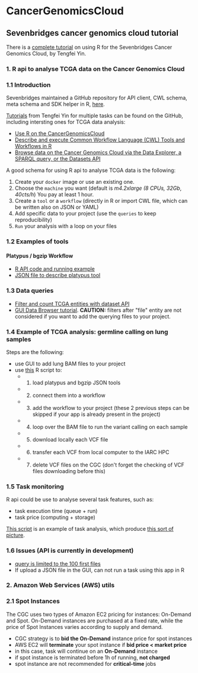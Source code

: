 # CancerGenomicsCloud

## Sevenbridges cancer genomics cloud tutorial

There is a [complete tutorial](https://www.bioconductor.org/help/course-materials/2016/BioC2016/ConcurrentWorkshops4/Yin/bioc-workflow.html) on using R for the Sevenbridges Cancer Genomics Cloud, by Tengfei Yin.

### 1. R api to analyse TCGA data on the Cancer Genomics Cloud

### 1.1 Introduction

Sevenbridges maintained a GitHub repository for API client, CWL schema, meta schema and SDK helper in R, [here](https://github.com/sbg/sevenbridges-r).  

[Tutorials](https://github.com/sbg/sevenbridges-r#tutorials) from Tengfei Yin for multiple tasks can be found on the GitHub, including intersting ones for TCGA data analysis:

  - [Use R on the CancerGenomicsCloud](http://www.tengfei.name/sevenbridges/vignettes/bioc-workflow.html)
  - [Describe and execute Common Workflow Language (CWL) Tools and Workflows in R](http://www.tengfei.name/sevenbridges/vignettes/apps.html)
  - [Browse data on the Cancer Genomics Cloud via the Data Explorer, a SPARQL query,
or the Datasets API](http://www.tengfei.name/sevenbridges/vignettes/cgc-sparql.html)  

A good schema for using R api to analyse TCGA data is the following:  

  1. Create your `docker` image or use an existing one.
  2. Choose the `machine` you want (default is _m4.2xlarge (8 CPUs, 32Gb_, _40cts/h_) You pay at least 1 hour.
  3. Create a `tool` or a `workflow` (directly in R or import CWL file, which can be written also on JSON or YAML)
  4. Add specific data to your project (use the `queries` to keep reproducibility)  
  5. `Run` your analysis with a loop on your files

### 1.2 Examples of tools

#### Platypus / bgzip Workflow

 - [R API code and running example](https://github.com/tdelhomme/CancerGenomicsCloud/blob/master/code/platypus_bgzip_workflow.r)
 - [JSON file to describe platypus tool](https://github.com/tdelhomme/CancerGenomicsCloud/blob/master/code/platypus.json)

### 1.3 Data queries

 * [Filter and count TCGA entities with dataset API](https://github.com/tdelhomme/CancerGenomicsCloud/blob/master/READMEs/dataset_API.md)  
 * [GUI Data Browser tutorial](https://www.youtube.com/watch?v=MOOQ1BFA_JU&index=1&list=PLWTWIYwwk-kfiPNnOn5QPyJNs4LT0OIXN). __CAUTION:__ filters after "file" entity are not considered if you want to add the querying files to your project.

### 1.4 Example of TCGA analysis: germline calling on lung samples

Steps are the following:
  * use GUI to add lung BAM files to your project
  * use [this](https://github.com/tdelhomme/CancerGenomicsCloud/blob/master/code/TCGA_germline_platypus.r) R script to:
    * 1. load platypus and bgzip JSON tools
    * 2. connect them into a workflow
    * 3. add the workflow to your project (these 2 previous steps can be skipped if your app is already present in the project)
    * 4. loop over the BAM file to run the variant calling on each sample 
    * 5. download locally each VCF file
    * 6. transfer each VCF from local computer to the IARC HPC
    * 7. delete VCF files on the CGC (don't forget the checking of VCF files downloading before this)


### 1.5 Task monitoring

R api could be use to analyse several task features, such as:
  * task execution time (queue + run)
  * task price (computing + storage)

[This script](https://github.com/tdelhomme/CancerGenomicsCloud/blob/master/code/task_monitoring.r) is an example of task analysis, which produce [this sort of picture](https://github.com/tdelhomme/CancerGenomicsCloud_tutorial/blob/master/images/tasks.png).

### 1.6 Issues (API is currently in development)

- [query is limited to the 100 first files](https://github.com/sbg/sevenbridges-r/issues/60)
- If upload a JSON file in the GUI, can not run a task using this app in R

### 2. Amazon Web Services (AWS) utils

### 2.1 Spot Instances
The CGC uses two types of Amazon EC2 pricing for instances: On-Demand and Spot. On-Demand instances are purchased at a fixed rate, while the price of Spot Instances varies according to supply and demand.

 * CGC strategy is to __bid the On-Demand__ instance price for spot instances
 * AWS EC2 will __terminate__ your spot instance if __bid price < market price__
 * in this case, task will continue on an __On-Demand__ instance  
 * if spot instance is terminated before 1h of running, __not charged__  
 * spot instance are not recommended for __critical-time__ jobs
